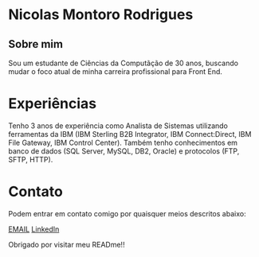 # Nicolas Montoro Rodrigues

## Sobre mim

Sou um estudante de Ciências da Computãção de 30 anos, buscando mudar o foco atual de minha carreira profissional para Front End.

# Experiências

Tenho 3 anos de experiência como Analista de Sistemas utilizando ferramentas da IBM (IBM Sterling B2B Integrator, IBM Connect:Direct, IBM File Gateway, IBM Control Center).
Também tenho conhecimentos em banco de dados (SQL Server, MySQL, DB2, Oracle) e protocolos (FTP, SFTP, HTTP).

# Contato

Podem entrar em contato comigo por quaisquer meios descritos abaixo:

[EMAIL](nicolasmrod93@gmail.com)
[LinkedIn](https://www.linkedin.com/in/nicolasmrod/)


Obrigado por visitar meu READme!!
